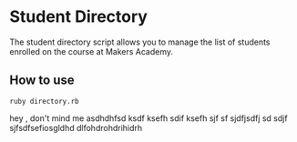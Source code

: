 Student Directory
=================

The student directory script allows you to manage the list of students enrolled on the course at Makers Academy.

How to use
----------

```shell
ruby directory.rb
```
hey , don't mind me 
asdhdhfsd ksdf ksefh sdif ksefh sjf sf 
sjdfjsdfj sd
sdjf sjfsdfsefiosgldhd
dlfohdrohdrihidrh
